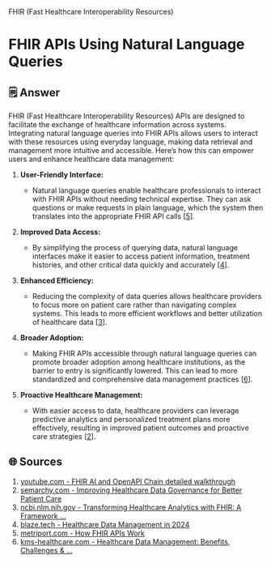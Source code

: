 FHIR (Fast Healthcare Interoperability Resources)
<response>
# FHIR APIs Using Natural Language Queries

## 🗒️ Answer

FHIR (Fast Healthcare Interoperability Resources) APIs are designed to facilitate the exchange of healthcare information across systems. Integrating natural language queries into FHIR APIs allows users to interact with these resources using everyday language, making data retrieval and management more intuitive and accessible. Here’s how this can empower users and enhance healthcare data management:

1. **User-Friendly Interface:**
   - Natural language queries enable healthcare professionals to interact with FHIR APIs without needing technical expertise. They can ask questions or make requests in plain language, which the system then translates into the appropriate FHIR API calls [[5](https://www.metriport.com/blog/how-fhir-apis-work)].

2. **Improved Data Access:**
   - By simplifying the process of querying data, natural language interfaces make it easier to access patient information, treatment histories, and other critical data quickly and accurately [[4](https://www.blaze.tech/post/healthcare-data-management-bridging-patient-care-efficiency)].

3. **Enhanced Efficiency:**
   - Reducing the complexity of data queries allows healthcare providers to focus more on patient care rather than navigating complex systems. This leads to more efficient workflows and better utilization of healthcare data [[3](https://www.ncbi.nlm.nih.gov/pmc/articles/PMC10298100/)].

4. **Broader Adoption:**
   - Making FHIR APIs accessible through natural language queries can promote broader adoption among healthcare institutions, as the barrier to entry is significantly lowered. This can lead to more standardized and comprehensive data management practices [[6](https://kms-healthcare.com/blog/healthcare-data-management/)].

5. **Proactive Healthcare Management:**
   - With easier access to data, healthcare providers can leverage predictive analytics and personalized treatment plans more effectively, resulting in improved patient outcomes and proactive care strategies [[2](https://www.semarchy.com/blog/improving-healthcare-data-governance/)].

## 🌐 Sources
1. [youtube.com - FHIR AI and OpenAPI Chain detailed walkthrough](https://www.youtube.com/watch?v=7u4f5IZDhBI)
2. [semarchy.com - Improving Healthcare Data Governance for Better Patient Care](https://www.semarchy.com/blog/improving-healthcare-data-governance/)
3. [ncbi.nlm.nih.gov - Transforming Healthcare Analytics with FHIR: A Framework ...](https://www.ncbi.nlm.nih.gov/pmc/articles/PMC10298100/)
4. [blaze.tech - Healthcare Data Management in 2024](https://www.blaze.tech/post/healthcare-data-management-bridging-patient-care-efficiency)
5. [metriport.com - How FHIR APIs Work](https://www.metriport.com/blog/how-fhir-apis-work)
6. [kms-healthcare.com - Healthcare Data Management: Benefits, Challenges & ...](https://kms-healthcare.com/blog/healthcare-data-management/)
</response>